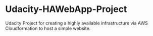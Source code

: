 # Udacity-HAWebApp-Project
Udacity Project for creating a highly available infrastructure via AWS Cloudformation to host a simple website.  
